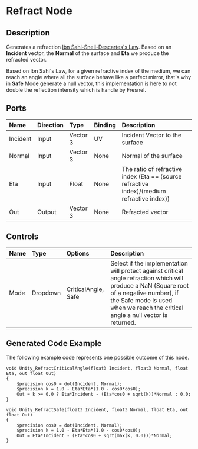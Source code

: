 # Refract Node

## Description

Generates a refraction [Ibn Sahl-Snell-Descartes's Law](https://en.wikipedia.org/wiki/Snell%27s_law). Based on an **Incident** vector, the **Normal** of the surface and **Eta** we produce the refracted vector.

Based on Ibn Sahl's Law, for a given refractive index of the medium, we can reach an angle where all the surface behave like a perfect mirror, that's why in **Safe** Mode generate a null vector, this implementation is here to not double the reflection intensity which is handle by Fresnel.

## Ports

| Name        | Direction           | Type  | Binding | Description |
|:------------ |:-------------|:-----|:---|:---|
| Incident      | Input | Vector 3 | UV | Incident Vector to the surface |
| Normal      | Input | Vector 3 | None | Normal of the surface |
| Eta      | Input | Float    | None | The ratio of refractive index (Eta == (source refractive index)/(medium refractive index)) |
| Out | Output      |  Vector 3 | None | Refracted vector |

## Controls

| Name        | Type           | Options  | Description |
|:------------ |:-------------|:-----|:---|
| Mode      | Dropdown | CriticalAngle, Safe | Select if the implementation will protect against critical angle refraction which will produce a NaN (Square root of a negative number), if the Safe mode is used when we reach the critical angle a null vector is returned. |

## Generated Code Example

The following example code represents one possible outcome of this node.

```
void Unity_RefractCriticalAngle(float3 Incident, float3 Normal, float Eta, out float Out)
{
    $precision cos0 = dot(Incident, Normal);
    $precision k = 1.0 - Eta*Eta*(1.0 - cos0*cos0);
    Out = k >= 0.0 ? Eta*Incident - (Eta*cos0 + sqrt(k))*Normal : 0.0;
}

void Unity_RefractSafe(float3 Incident, float3 Normal, float Eta, out float Out)
{
    $precision cos0 = dot(Incident, Normal);
    $precision k = 1.0 - Eta*Eta*(1.0 - cos0*cos0);
    Out = Eta*Incident - (Eta*cos0 + sqrt(max(k, 0.0)))*Normal;
}
```
